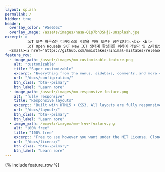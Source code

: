 ```yaml
---
layout: splash
permalink: /
hidden: true
header:
  overlay_color: "#5e616c"
  overlay_image: /assets/images/nasa-Q1p7bh3SHj8-unsplash.jpg
excerpt: >
          IoT 오픈 하우스는 디바이스의 개발을 위해 오픈된 공간입니다.<br> <br>
          IoT Open House는 SKT New ICT 생태계 활성화를 위하여 개발자 및 스타트업의 상품 개발부터 서비스 사용화까지 종합적으로 지원하고 개발자를 육성하는 Eco-Player 역할을 수행합니다.<br> <br>  
  <small><a href="https://github.com/mmistakes/minimal-mistakes/releases/tag/4.24.0">Latest release v4.24.0</a></small>
feature_row:
  - image_path: /assets/images/mm-customizable-feature.png
    alt: "customizable"
    title: "Super customizable"
    excerpt: "Everything from the menus, sidebars, comments, and more can be configured or set with YAML Front Matter."
    url: "/docs/configuration/"
    btn_class: "btn--primary"
    btn_label: "Learn more"
  - image_path: /assets/images/mm-responsive-feature.png
    alt: "fully responsive"
    title: "Responsive layouts"
    excerpt: "Built with HTML5 + CSS3. All layouts are fully responsive with helpers to augment your content."
    url: "/docs/layouts/"
    btn_class: "btn--primary"
    btn_label: "Learn more"
  - image_path: /assets/images/mm-free-feature.png
    alt: "100% free"
    title: "100% free"
    excerpt: "Free to use however you want under the MIT License. Clone it, fork it, customize it... whatever!"
    url: "/docs/license/"
    btn_class: "btn--primary"
    btn_label: "Learn more"      
---
```


{% include feature_row %}
